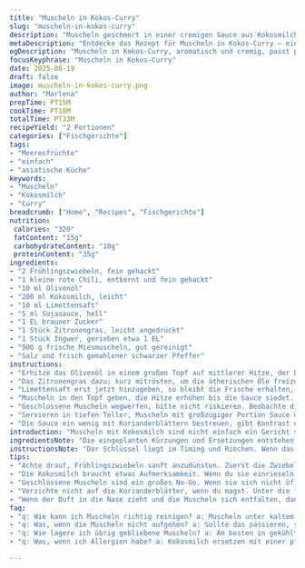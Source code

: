 ```yaml
---
title: "Muscheln in Kokos-Curry"
slug: "muscheln-in-kokos-curry"
description: "Muscheln geschmort in einer cremigen Sauce aus Kokosmilch, Ingwer, Chili und Zitronengras, verfeinert mit Limettensaft und Sojasauce. Statt klassischem Zwiebel verwende ich Frühlingszwiebeln für einen frischeren Geschmack. Der Einsatz von Limettensaft bringt eine schöne, frische Säure, die den Meeresgeschmack hebt. Die Muscheln öffnen sich während des Dämpfens, ein verlässliches Zeichen für die richtige Garzeit. Reste verwende ich als Basis für eine aromatische Fischsuppe."
metaDescription: "Entdecke das Rezept für Muscheln in Kokos-Curry – eine aromatische Kombination aus Kokosmilch, Ingwer, Chili und Limette"
ogDescription: "Muscheln in Kokos-Curry, aromatisch und cremig, passt perfekt zu frischen Beilagen. Jetzt ausprobieren!"
focusKeyphrase: "Muscheln in Kokos-Curry"
date: 2025-08-19
draft: false
image: muscheln-in-kokos-curry.png
author: "Marlena"
prepTime: PT15M
cookTime: PT18M
totalTime: PT33M
recipeYield: "2 Portionen"
categories: ["Fischgerichte"]
tags:
- "Meeresfrüchte"
- "einfach"
- "asiatische Küche"
keywords:
- "Muscheln"
- "Kokosmilch"
- "Curry"
breadcrumb: ["Home", "Recipes", "Fischgerichte"]
nutrition: 
 calories: "320"
 fatContent: "15g"
 carbohydrateContent: "10g"
 proteinContent: "35g"
ingredients:
- "2 Frühlingszwiebeln, fein gehackt"
- "1 kleine rote Chili, entkernt und fein gehackt"
- "10 ml Olivenöl"
- "200 ml Kokosmilch, leicht"
- "10 ml Limettensaft"
- "5 ml Sojasauce, hell"
- "1 EL brauner Zucker"
- "1 Stück Zitronengras, leicht angedrückt"
- "1 Stück Ingwer, gerieben etwa 1 EL"
- "900 g frische Miesmuscheln, gut gereinigt"
- "Salz und frisch gemahlener schwarzer Pfeffer"
instructions:
- "Erhitze das Olivenöl in einem großen Topf auf mittlerer Hitze, der Duft von Öl und Frühlingszwiebeln setzt sich schnell frei. Frühlingszwiebeln, Chili und den geriebenen Ingwer hineingeben; rühren, bis alles weich und aromatisch wird, etwa 3-4 Minuten. Nicht verbrennen lassen, sonst wird's bitter."
- "Das Zitronengras dazu; kurz mitrösten, um die ätherischen Öle freizusetzen. Dann die Kokosmilch angießen, Zucker und Sojasauce hinzufügen. Kurz aufkochen, damit sich Zucker auflöst und die Gewürze miteinander verschmelzen. Eine leichte Süße mit einer Umami-Note entsteht."
- "Limettensaft erst jetzt hinzugeben, so bleibt die Frische erhalten, nicht zu früh, sonst wird die Sauce trüb. Abschmecken mit Salz und Pfeffer, hier Vorsicht wegen Sojasauce salzig. Die Sauce muss lebendig schmecken, nicht flach."
- "Muscheln in den Topf geben, die Hitze erhöhen bis die Sauce siedet. Deckel drauf, Hitze auf mittel-niedrig, regelmäßig umrühren, sodass die Muscheln Sauce aufnehmen und sich gleichmäßig öffnen. Bereits nach 6-7 Minuten öffnen sich die meisten Muscheln, die Kulisse der sich entfaltenden Schalen ist ein gutes Signal."
- "Geschlossene Muscheln wegwerfen, bitte nicht riskieren. Beobachte die Textur der Sauce – sie sollte leicht eindicken, aber nicht zu cremig sein. Wenn nötig, einkochen lassen ohne Deckel die letzten 2 Minuten, um Wasser zu reduzieren und Geschmack zu konzentrieren."
- "Servieren in tiefen Teller, Muscheln mit großzügiger Portion Sauce übergießen. Noch frisch gemahlenen Pfeffer darüber, für den extra Kick."
- "Die Sauce ein wenig mit Korianderblättern bestreuen, gibt Kontrast und Frische. Wer mag, serviert dazu Reis oder knuspriges Baguette - für den Geschmack und das Aufsaugen der Sauce unverzichtbar."
introduction: "Muscheln mit Kokosmilch sind nicht einfach ein Gericht sondern ein kleines Aromenschauspiel. Ich habe gelernt, dass die Wahl von Zutaten und ihr Timing in die Pfanne mehr beeinflussen als Strenge im Rezept. Weißt du konkret, wann die Muscheln perfekt gar sind ohne zäh zu werden? Wenn die Schalen aufspringen – kein übertriebenes Garen. Frühlingszwiebeln bringen Süße und Frische, die rote Chili subtil Wärme, Zitronengras einen Hauch exotischer Schärfe. Limettensaft ist für mich nicht irgendeine Säure, sondern ein fruchtiger Adrenalinschub, der die Kokosmilch zum Leuchten bringt. In jedem Kochversuch verändert sich das Zusammenspiel. Manchmal nehme ich Sojasauce statt Reisessig für Umami, manchmal auch etwas geriebenen Galgant gegen Ingwer, sorgt für ein anderes, fast erdiges Aroma. Teste, worauf dein Gaumen Lust hat. Und wenn Muscheln mal Sand darunter verstecken? Spülen und bürsten, nie zu lange im Wasser liegen lassen, sonst Geschmack verliert."
ingredientsNote: "Die eingeplanten Kürzungen und Ersetzungen entstehen aus meiner Erfahrung mit geschärften Aromen und Anpassungen für den Alltag ohne exotische Spezialprodukte. Statt normales Zwiebel habe ich Frühlingszwiebeln, die geben frische, mildere Süße und machen die Sauce leichter. Kokosmilch bleibt Basis, aber benutze leichte Varianten, um zu vermeiden, dass die Sauce zu schwer wird. Limettensaft ersetzt hier den Reisessig; ganz rund und frisch. Braunem Zucker statt Honig bringt eine komplexe Süße, die besser mit Kokos passt. Statt Knoblauch oder klassischer Zwiebel empfehle ich diese Kombination von Ingwer und roter Chili – für mehr Tiefe und einen Hauch Schärfe. Zitronengras angeritzt, nicht klein gehackt, für milde Aromaabgabe, ohne zu dominieren. Olivenöl ist mein Standard, neutral und hitzestabil, funktioniert oft besser als raffiniertes Pflanzenöl."
instructionsNote: "Der Schlüssel liegt im Timing und Riechen. Wenn das Öl die Frühlingszwiebeln flüstert, vorm Anbrennen schützen, nicht überhitzen. Die Gewürze brauchen Zeit, sanft Aromen zu verschmelzen – das Pressen vom Zitronengras löst Öle, wichtig nicht zu früh herausnehmen, sonst bleibt Aroma zu intensiv. Ein leichtes Köcheln ist perfekt, hochkochen zerstört Feinaromen und macht das Fleisch zäh. Muscheln kommen erst in die heiße Sauce, so garen sie sanft, behalten Biss. Aufpassen beim Deckel: Zu lange zugedeckt, werden sie gummiartig. Rühren beruhigt die Muscheln, kontrolliert Öffnung. Wirf alle geschlossenen Muscheln weg – auch wenn es schade ist. Sauce am Ende eindicken lassen; so verbinden sich alle Elemente und setzen ein wunderbares Aroma frei. Wenn Sauce zu dünn bleibt, 1-2 Minuten ohne Deckel auf mittlerer Hitze einkochen. Und immer probieren, nachwürzen – das ist das Geheimnis jeder Variation. Für die Optik und „Frische“ ggfs. am Ende Zutaten wie Koriander zugeben, aber nicht zu früh, sonst verwelkt es."
tips:
- "Achte drauf, Frühlingszwiebeln sanft anzudünsten. Zuerst die Zwiebeln leicht knistern hören. Während die Aromen aufsteigen, behalte die Hitze im Blick. Zu heiß, und sie werden bitter. Das spezielle Aroma von Ingwer muss sanft zur Geltung kommen. Gut umrühren, nicht verbrennen. Wenn die Mischung leicht goldbraun wird, ist das der richtige Moment für die nächste Zutat."
- "Die Kokosmilch braucht etwas Aufmerksamkeit. Wenn du sie einrieseln lässt, selbst bei mittlerer Hitze, dann sieh zu, dass der Zucker nicht klumpen bleibt. Ein kräftiger Schuss Limettensaft ganz am Ende, nach dem Kochen, sorgt für unübertreffliche Frische. Du willst die Klarheit der Aromen erhalten, nicht vorher verwässern. Einige schwören auf etwas Chili-Pulver für extra Schärfe, wenn du die frische Chili nicht hast."
- "Geschlossene Muscheln sind ein großes No-Go. Wenn sie sich nicht öffnen, weg damit. Aus eigener Erfahrung weis ich, geöffnete sind die einzigen, die du verwenden willst. Die Textur muss zart, aber bissfest sein. Nach dem Kochen, lass die Muscheln nicht zu lange im Topf, sonst garen sie weiter und werden zäh. Ein gutes Auge darauf haben, wie die Sauce eindickt, richtig und präzise."
- "Verzichte nicht auf die Korianderblätter, wenn du magst. Unter die fertigen Muscheln streuen, für den optischen und geschmacklichen Genuss. Reis oder Baguette sind eine tolle Art, die Sauce aufzunehmen. Manchmal ist auch Quinoa eine Geschmacksträger, falls du etwas Abwechslung wolltest. Iss zuerst die Muscheln, dann den Rest der Sauce, um jede Note mitzunehmen. Ein feiner Tipp, der immer funktioniert."
- "Wenn der Duft in die Nase zieht und die Muscheln sich entfalten, dann weißt du, es läuft gut. Direkte Hitze ist das Geheimnis, sanft köcheln lassen. Ein bisschen ausprobieren ist erlaubt. Es gibt unterschiedliche Zubereitungsweisen. Hast du mal versuchen müssen, weniger Kokosmilch zu nehmen? Mit Gemüsebrühe mischen gibt auch einen anderen Charakter, ganz ohne die Kokosbasis."
faq:
- "q: Wie kann ich Muscheln richtig reinigen? a: Muscheln unter kaltem Wasser gut abspülen, bürsten. Auch Sand wichtig. Wenn das Wasser bleibt, sind sie nicht frisch. In einer Schüssel mit Wasser kurz liegen lassen, aber nicht zu lange."
- "q: Was, wenn die Muscheln nicht aufgehen? a: Sollte das passieren, sofort wegwerfen. Sicherheit zuerst. Wenn sie geschlossen bleiben, waren sie nicht frisch. Solche kleinen Dinge sind Infos, die sich lohnen."
- "q: Wie lagere ich übrig gebliebene Muscheln? a: Am besten in gekühltem Zustand lagern. In einem luftdichten Behälter. Nicht länger als ein, zwei Tage aufbewahren. Alternativen sind aber nicht viele – die Frische zählt."
- "q: Was, wenn ich Allergien habe? a: Kokosmilch ersetzen mit einer pflanzlichen Milch. Reisessig oder Essig für Limettensaft verwenden, falls nötig. Sichere Zutaten sind der Schlüssel. Vielleicht probierst du auch Seitan?"

---
```

